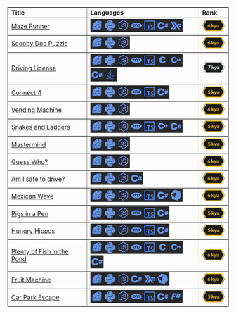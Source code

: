 <table width="600" border="1" cellpadding="0" cellspacing="0">
	<tr>
		<td width="240"><b>Title</b></td>
		<td width="380"><b>Languages</b></td>
		<td width="66"><b>Rank</b></td>
	</tr>
	<tr>
		<td width="240"><a href="https://www.codewars.com/kata/58663693b359c4a6560001d6" target="_blank">Maze Runner</a></td>
		<td width="380"><a href="https://www.codewars.com/kata/58663693b359c4a6560001d6/ruby" target="_blank"><img src="./public/images/ruby.png" width="30" height="30" alt="Rank" /></a><a href="https://www.codewars.com/kata/58663693b359c4a6560001d6/python" target="_blank"><img src="./public/images/python.png" width="30" height="30" alt="Rank" /></a><a href="https://www.codewars.com/kata/58663693b359c4a6560001d6/javascript" target="_blank"><img src="./public/images/javascript.png" width="30" height="30" alt="Rank" /></a><a href="https://www.codewars.com/kata/58663693b359c4a6560001d6/php" target="_blank"><img src="./public/images/php.png" width="30" height="30" alt="Rank" /></a><a href="https://www.codewars.com/kata/58663693b359c4a6560001d6/typescript" target="_blank"><img src="./public/images/typescript.png" width="30" height="30" alt="Rank" /></a><a href="https://www.codewars.com/kata/58663693b359c4a6560001d6/csharp" target="_blank"><img src="./public/images/csharp.png" width="30" height="30" alt="Rank" /></a><a href="https://www.codewars.com/kata/58663693b359c4a6560001d6/typescript" target="_blank"><img src="./public/images/haskell.png" width="30" height="30" alt="Rank" /></a></td>
		<td width="66"><img src="./public/images/6KYU.png" width="51" height="26" alt="Rank" /></td>
	</tr>
	<tr>
		<td width="240"><a href="https://www.codewars.com/kata/58693bbfd7da144164000d05" target="_blank">Scooby Doo Puzzle</a></td>
		<td width="380"><a href="https://www.codewars.com/kata/58693bbfd7da144164000d05/ruby" target="_blank"><img src="./public/images/ruby.png" width="30" height="30" alt="Rank" /></a><a href="https://www.codewars.com/kata/58693bbfd7da144164000d05/python" target="_blank"><img src="./public/images/python.png" width="30" height="30" alt="Rank" /></a><a href="https://www.codewars.com/kata/58693bbfd7da144164000d05/javascript" target="_blank"><img src="./public/images/javascript.png" width="30" height="30" alt="Rank" /></a></td>
		<td width="66"><img src="./public/images/6KYU.png" width="51" height="26" alt="Rank" /></td>
	</tr>
	<tr>
		<td width="240"><a href="https://www.codewars.com/kata/586a1af1c66d18ad81000134" target="_blank">Driving License</a></td>
		<td width="380"><a href="https://www.codewars.com/kata/586a1af1c66d18ad81000134/ruby" target="_blank"><img src="./public/images/ruby.png" width="30" height="30" alt="Rank" /></a><a href="https://www.codewars.com/kata/586a1af1c66d18ad81000134/python" target="_blank"><img src="./public/images/python.png" width="30" height="30" alt="Rank" /></a><a href="https://www.codewars.com/kata/586a1af1c66d18ad81000134/javascript" target="_blank"><img src="./public/images/javascript.png" width="30" height="30" alt="Rank" /></a><a href="https://www.codewars.com/kata/586a1af1c66d18ad81000134/php" target="_blank"><img src="./public/images/php.png" width="30" height="30" alt="Rank" /></a><a href="https://www.codewars.com/kata/586a1af1c66d18ad81000134/c" target="_blank"><img src="./public/images/typescript.png" width="30" height="30" alt="Rank" /><img src="./public/images/c.png" width="30" height="30" alt="Rank" /><img src="./public/images/cpp.png" width="30" height="30" alt="Rank" /></a><a href="https://www.codewars.com/kata/586a1af1c66d18ad81000134/csharp" target="_blank"><img src="./public/images/csharp.png" width="30" height="30" alt="Rank" /></a><a href="https://www.codewars.com/kata/586a1af1c66d18ad81000134/java" target="_blank"><img src="./public/images/java.png" width="30" height="30" alt="Rank" /></a></td>
		<td width="66"><img src="./public/images/7KYU.png" width="51" height="26" alt="Rank" /></td>
	</tr>
	<tr>
		<td width="240"><a href="https://www.codewars.com/kata/586c0909c1923fdb89002031" target="_blank">Connect 4</a></td>
		<td width="380"><a href="https://www.codewars.com/kata/586c0909c1923fdb89002031/ruby" target="_blank"><img src="./public/images/ruby.png" width="30" height="30" alt="Rank" /></a><a href="https://www.codewars.com/kata/586c0909c1923fdb89002031/python" target="_blank"><img src="./public/images/python.png" width="30" height="30" alt="Rank" /></a><a href="https://www.codewars.com/kata/586c0909c1923fdb89002031/javascript" target="_blank"><img src="./public/images/javascript.png" width="30" height="30" alt="Rank" /></a><a href="https://www.codewars.com/kata/586c0909c1923fdb89002031/php" target="_blank"><img src="./public/images/php.png" width="30" height="30" alt="Rank" /></a><a href="https://www.codewars.com/kata/586c0909c1923fdb89002031/typescript" target="_blank"><img src="./public/images/typescript.png" width="30" height="30" alt="Rank" /></a><a href="https://www.codewars.com/kata/586c0909c1923fdb89002031/csharp" target="_blank"><img src="./public/images/csharp.png" width="30" height="30" alt="Rank" /></a></td>
		<td width="66"><img src="./public/images/5KYU.png" width="51" height="26" alt="Rank" /></td>
	</tr>
	<tr>
		<td width="240"><a href="https://www.codewars.com/kata/586e6d4cb98de09e3800014f" target="_blank">Vending Machine</a></td>
		<td width="380"><a href="https://www.codewars.com/kata/586e6d4cb98de09e3800014f/ruby" target="_blank"><img src="./public/images/ruby.png" width="30" height="30" alt="Rank" /></a><a href="https://www.codewars.com/kata/586e6d4cb98de09e3800014f/python" target="_blank"><img src="./public/images/python.png" width="30" height="30" alt="Rank" /></a><a href="https://www.codewars.com/kata/586e6d4cb98de09e3800014f/javascript" target="_blank"><img src="./public/images/javascript.png" width="30" height="30" alt="Rank" /></a></td>
		<td width="66"><img src="./public/images/6KYU.png" width="51" height="26" alt="Rank" /></td>
	</tr>
	<tr>
		<td width="240"><a href="https://www.codewars.com/kata/587136ba2eefcb92a9000027" target="_blank">Snakes and Ladders</a></td>
		<td width="380"><a href="https://www.codewars.com/kata/587136ba2eefcb92a9000027/ruby" target="_blank"><img src="./public/images/ruby.png" width="30" height="30" alt="Rank" /></a><a href="https://www.codewars.com/kata/587136ba2eefcb92a9000027/python" target="_blank"><img src="./public/images/python.png" width="30" height="30" alt="Rank" /></a><a href="https://www.codewars.com/kata/587136ba2eefcb92a9000027/javascript" target="_blank"><img src="./public/images/javascript.png" width="30" height="30" alt="Rank" /></a><a href="https://www.codewars.com/kata/587136ba2eefcb92a9000027/php" target="_blank"><img src="./public/images/php.png" width="30" height="30" alt="Rank" /></a><a href="https://www.codewars.com/kata/587136ba2eefcb92a9000027/typescript" target="_blank"><img src="./public/images/typescript.png" width="30" height="30" alt="Rank" /></a><a href="https://www.codewars.com/kata/587136ba2eefcb92a9000027/cpp" target="_blank"><img src="./public/images/cpp.png" width="30" height="30" alt="Rank" /></a><a href="https://www.codewars.com/kata/587136ba2eefcb92a9000027/csharp" target="_blank"><img src="./public/images/csharp.png" width="30" height="30" alt="Rank" /></a></td>
		<td width="66"><img src="./public/images/5KYU.png" width="51" height="26" alt="Rank" /></td>
	</tr>
	<tr>
		<td width="240"><a href="https://www.codewars.com/kata/58a848258a6909dd35000003" target="_blank">Mastermind</a></td>
		<td width="380"><a href="https://www.codewars.com/kata/58a848258a6909dd35000003/ruby" target="_blank"><img src="./public/images/ruby.png" width="30" height="30" alt="Rank" /></a><a href="https://www.codewars.com/kata/58a848258a6909dd35000003/python" target="_blank"><img src="./public/images/python.png" width="30" height="30" alt="Rank" /></a><a href="https://www.codewars.com/kata/58a848258a6909dd35000003/javascript" target="_blank"><img src="./public/images/javascript.png" width="30" height="30" alt="Rank" /></a></td>
		<td width="66"><img src="./public/images/5KYU.png" width="51" height="26" alt="Rank" /></td>
	</tr>
	<tr>
		<td width="240"><a href="https://www.codewars.com/kata/58b2c5de4cf8b90723000051" target="_blank">Guess Who?</a></td>
		<td width="380"><a href="https://www.codewars.com/kata/58b2c5de4cf8b90723000051/ruby" target="_blank"><img src="./public/images/ruby.png" width="30" height="30" alt="Rank" /></a><a href="https://www.codewars.com/kata/58b2c5de4cf8b90723000051/python" target="_blank"><img src="./public/images/python.png" width="30" height="30" alt="Rank" /></a><a href="https://www.codewars.com/kata/58b2c5de4cf8b90723000051/javascript"><img src="./public/images/javascript.png" width="30" height="30" alt="Rank" /></a></td>
		<td width="66"><img src="./public/images/6KYU.png" width="51" height="26" alt="Rank" /></td>
	</tr>
	<tr>
		<td width="240"><a href="https://www.codewars.com/kata/58ce88427e6c3f41c2000087" target="_blank">Am I safe to drive?</a></td>
		<td width="380"><a href="https://www.codewars.com/kata/58ce88427e6c3f41c2000087/ruby" target="_blank"><img src="./public/images/ruby.png" width="30" height="30" alt="Rank" /></a><a href="https://www.codewars.com/kata/58ce88427e6c3f41c2000087/python" target="_blank"><img src="./public/images/python.png" width="30" height="30" alt="Rank" /></a><a href="https://www.codewars.com/kata/58ce88427e6c3f41c2000087/javascript" target="_blank"><img src="./public/images/javascript.png" width="30" height="30" alt="Rank" /></a><a href="https://www.codewars.com/kata/58ce88427e6c3f41c2000087/csharp" target="_blank"><img src="./public/images/csharp.png" width="30" height="30" alt="Rank" /></a></td>
		<td width="66"><img src="./public/images/6KYU.png" width="51" height="26" alt="Rank" /></td>
	</tr>
	<tr>
		<td width="240"><a href="https://www.codewars.com/kata/58f5c63f1e26ecda7e000029" target="_blank">Mexican Wave</a></td>
		<td width="380"><a href="https://www.codewars.com/kata/58f5c63f1e26ecda7e000029/ruby" target="_blank"><img src="./public/images/ruby.png" width="30" height="30" alt="Rank" /></a><a href="https://www.codewars.com/kata/58f5c63f1e26ecda7e000029/python" target="_blank"><img src="./public/images/python.png" width="30" height="30" alt="Rank" /></a><a href="https://www.codewars.com/kata/58f5c63f1e26ecda7e000029/javascript"><img src="./public/images/javascript.png" width="30" height="30" alt="Rank" /></a><a href="https://www.codewars.com/kata/58f5c63f1e26ecda7e000029/php" target="_blank"><img src="./public/images/php.png" width="30" height="30" alt="Rank" /></a><a href="https://www.codewars.com/kata/58f5c63f1e26ecda7e000029/typescript" target="_blank"><img src="./public/images/typescript.png" width="30" height="30" alt="Rank" /></a><a href="https://www.codewars.com/kata/58f5c63f1e26ecda7e000029/csharp" target="_blank"><img src="./public/images/csharp.png" width="30" height="30" alt="Rank" /></a><a href="https://www.codewars.com/kata/58f5c63f1e26ecda7e000029/crystal" target="_blank"><img src="./public/images/crystal.png" width="30" height="30" alt="Rank" /></a></td>
		<td width="66"><img src="./public/images/6KYU.png" width="51" height="26" alt="Rank" /></td>
	</tr>
	<tr>
		<td width="240"><a href="https://www.codewars.com/kata/58fdcc51b4f81a0b1e00003e" target="_blank">Pigs in a Pen</a></td>
		<td width="380"><a href="https://www.codewars.com/kata/58fdcc51b4f81a0b1e00003e/ruby" target="_blank"><img src="./public/images/ruby.png" width="30" height="30" alt="Rank" /></a><a href="https://www.codewars.com/kata/58fdcc51b4f81a0b1e00003e/python" target="_blank"><img src="./public/images/python.png" width="30" height="30" alt="Rank" /></a><a href="https://www.codewars.com/kata/58fdcc51b4f81a0b1e00003e/javascript" target="_blank"><img src="./public/images/javascript.png" width="30" height="30" alt="Rank" /></a><a href="https://www.codewars.com/kata/58fdcc51b4f81a0b1e00003e/php" target="_blank"><img src="./public/images/php.png" width="30" height="30" alt="Rank" /></a><a href="https://www.codewars.com/kata/58fdcc51b4f81a0b1e00003e/typescript" target="_blank"><img src="./public/images/typescript.png" width="30" height="30" alt="Rank" /></a><a href="https://www.codewars.com/kata/58fdcc51b4f81a0b1e00003e/csharp" target="_blank"><img src="./public/images/csharp.png" width="30" height="30" alt="Rank" /></a></td>
		<td width="66"><img src="./public/images/5KYU.png" width="51" height="26" alt="Rank" /></td>
	</tr>
	<tr>
		<td width="240"><a href="https://www.codewars.com/kata/590300eb378a9282ba000095" target="_blank">Hungry Hippos</a></td>
		<td width="380"><a href="https://www.codewars.com/kata/590300eb378a9282ba000095/ruby" target="_blank"><img src="./public/images/ruby.png" width="30" height="30" alt="Rank" /></a><a href="https://www.codewars.com/kata/590300eb378a9282ba000095/python" target="_blank"><img src="./public/images/python.png" width="30" height="30" alt="Rank" /></a><a href="https://www.codewars.com/kata/590300eb378a9282ba000095/javascript" target="_blank"><img src="./public/images/javascript.png" width="30" height="30" alt="Rank" /></a><a href="https://www.codewars.com/kata/590300eb378a9282ba000095/php" target="_blank"><img src="./public/images/php.png" width="30" height="30" alt="Rank" /></a><a href="https://www.codewars.com/kata/590300eb378a9282ba000095/typescript" target="_blank"><img src="./public/images/typescript.png" width="30" height="30" alt="Rank" /></a><a href="https://www.codewars.com/kata/590300eb378a9282ba000095/csharp" target="_blank"><img src="./public/images/csharp.png" width="30" height="30" alt="Rank" /></a></td>
		<td width="66"><img src="./public/images/5KYU.png" width="51" height="26" alt="Rank" /></td>
	</tr>
	<tr>
		<td width="240"><a href="https://www.codewars.com/kata/5904be220881cb68be00007d" target="_blank">Plenty of Fish in the Pond</a></td>
		<td width="380"><a href="https://www.codewars.com/kata/5904be220881cb68be00007d/ruby" target="_blank"><img src="./public/images/ruby.png" width="30" height="30" alt="Rank" /></a><a href="https://www.codewars.com/kata/5904be220881cb68be00007d/python" target="_blank"><img src="./public/images/python.png" width="30" height="30" alt="Rank" /></a><a href="https://www.codewars.com/kata/5904be220881cb68be00007d/javascript" target="_blank"><img src="./public/images/javascript.png" width="30" height="30" alt="Rank" /></a><a href="https://www.codewars.com/kata/5904be220881cb68be00007d/php" target="_blank"><img src="./public/images/php.png" width="30" height="30" alt="Rank" /></a><a href="https://www.codewars.com/kata/5904be220881cb68be00007d/typescript" target="_blank"><img src="./public/images/typescript.png" width="30" height="30" alt="Rank" /></a><a href="https://www.codewars.com/kata/5904be220881cb68be00007d/c" target="_blank"><img src="./public/images/c.png" width="30" height="30" alt="Rank" /><img src="./public/images/cpp.png" width="30" height="30" alt="Rank" /></a><a href="https://www.codewars.com/kata/5904be220881cb68be00007d/csharp" target="_blank"><img src="./public/images/csharp.png" width="30" height="30" alt="Rank" /></a></td>
		<td width="66"><img src="./public/images/6KYU.png" width="51" height="26" alt="Rank" /></td>
	</tr>
	<tr>
		<td width="240"><a href="https://www.codewars.com/kata/590adadea658017d90000039" target="_blank">Fruit Machine</a></td>
		<td width="380"><a href="https://www.codewars.com/kata/590adadea658017d90000039/ruby" target="_blank"><img src="./public/images/ruby.png" width="30" height="30" alt="Rank" /></a><a href="https://www.codewars.com/kata/590adadea658017d90000039/python" target="_blank"><img src="./public/images/python.png" width="30" height="30" alt="Rank" /></a><a href="https://www.codewars.com/kata/590adadea658017d90000039/javascript" target="_blank"><img src="./public/images/javascript.png" width="30" height="30" alt="Rank" /></a><a href="https://www.codewars.com/kata/590adadea658017d90000039/csharp" target="_blank"><img src="./public/images/csharp.png" width="30" height="30" alt="Rank" /></a><a href="https://www.codewars.com/kata/590adadea658017d90000039/haskell" target="_blank"><img src="./public/images/haskell.png" width="30" height="30" alt="Rank" /></a><a href="https://www.codewars.com/kata/590adadea658017d90000039/crystal" target="_blank"><img src="./public/images/crystal.png" width="30" height="30" alt="Rank" /></a></td>
		<td width="66"><img src="./public/images/6KYU.png" width="51" height="26" alt="Rank" /></td>
	</tr>
	<tr>
		<td width="240"><a href="https://www.codewars.com/kata/591eab1d192fe0435e000014" target="_blank">Car Park Escape</a></td>
		<td width="380"><a href="https://www.codewars.com/kata/591eab1d192fe0435e000014/ruby" target="_blank"><img src="./public/images/ruby.png" width="30" height="30" alt="Rank" /></a><a href="https://www.codewars.com/kata/591eab1d192fe0435e000014/python" target="_blank"><img src="./public/images/python.png" width="30" height="30" alt="Rank" /></a><a href="https://www.codewars.com/kata/591eab1d192fe0435e000014/javascript" target="_blank"><img src="./public/images/javascript.png" width="30" height="30" alt="Rank" /></a><a href="https://www.codewars.com/kata/591eab1d192fe0435e000014/php" target="_blank"><img src="./public/images/php.png" width="30" height="30" alt="Rank" /></a><a href="https://www.codewars.com/kata/591eab1d192fe0435e000014/typescript" target="_blank"><img src="./public/images/typescript.png" width="30" height="30" alt="Rank" /></a><a href="https://www.codewars.com/kata/591eab1d192fe0435e000014/crystal" target="_blank"></a><a href="https://www.codewars.com/kata/591eab1d192fe0435e000014/csharp" target="_blank"><img src="./public/images/csharp.png" width="30" height="30" alt="Rank" /></a><a href="https://www.codewars.com/kata/591eab1d192fe0435e000014/fsharp" target="_blank"><img src="./public/images/fsharp.png" width="30" height="30" alt="Rank" /></a></td>
		<td width="66"><img src="./public/images/5KYU.png" width="51" height="26" alt="Rank" /></td>
	</tr>
</table>
